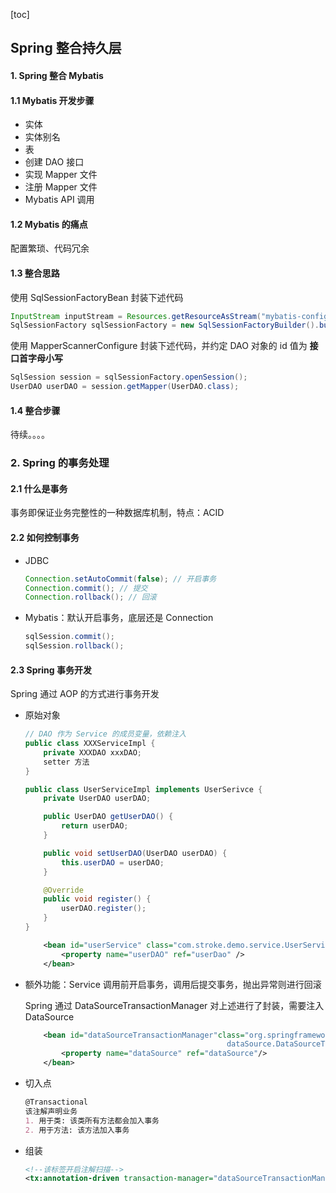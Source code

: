 [toc]



## Spring 整合持久层

#### 1. Spring 整合 Mybatis

#### 1.1 Mybatis 开发步骤

- 实体
- 实体别名
- 表
- 创建 DAO 接口
- 实现 Mapper 文件
- 注册 Mapper 文件
- Mybatis API 调用

#### 1.2 Mybatis 的痛点

配置繁琐、代码冗余

 #### 1.3 整合思路

使用 SqlSessionFactoryBean 封装下述代码

``` java
InputStream inputStream = Resources.getResourceAsStream("mybatis-config.xml");
SqlSessionFactory sqlSessionFactory = new SqlSessionFactoryBuilder().build(inputStream);
```

使用 MapperScannerConfigure 封装下述代码，并约定 DAO 对象的 id 值为 **接口首字母小写**

``` java
SqlSession session = sqlSessionFactory.openSession();
UserDAO userDAO = session.getMapper(UserDAO.class);
```

#### 1.4 整合步骤

待续。。。。

### 2. Spring 的事务处理

#### 2.1 什么是事务

事务即保证业务完整性的一种数据库机制，特点：ACID 

#### 2.2 如何控制事务

- JDBC

  ```java
  Connection.setAutoCommit(false); // 开启事务
  Connection.commit(); // 提交
  Connection.rollback(); // 回滚
  ```

- Mybatis：默认开启事务，底层还是 Connection

  ``` java
  sqlSession.commit();
  sqlSession.rollback();
  ```

#### 2.3 Spring 事务开发

Spring 通过 AOP 的方式进行事务开发

- 原始对象

  ``` java
  // DAO 作为 Service 的成员变量，依赖注入
  public class XXXServiceImpl {
      private XXXDAO xxxDAO;
      setter 方法
  }
  ```

  ``` java
  public class UserServiceImpl implements UserSerivce {
      private UserDAO userDAO;
  
      public UserDAO getUserDAO() {
          return userDAO;
      }
  
      public void setUserDAO(UserDAO userDAO) {
          this.userDAO = userDAO;
      }
  
      @Override
      public void register() {
          userDAO.register();
      }
  }
  ```

  ``` xml
      <bean id="userService" class="com.stroke.demo.service.UserServiceImpl">
          <property name="userDAO" ref="userDao" />
      </bean>
  ```

  

- 额外功能：Service 调用前开启事务，调用后提交事务，抛出异常则进行回滚

  Spring 通过 DataSourceTransactionManager 对上述进行了封装，需要注入 DataSource

  ``` xml
      <bean id="dataSourceTransactionManager"class="org.springframework.jdbc.
                                               dataSource.DataSourceTransactionManager">
          <property name="dataSource" ref="dataSource"/>
      </bean>
  ```

- 切入点

  ``` markdown
  @Transactional
  该注解声明业务
  1. 用于类: 该类所有方法都会加入事务
  2. 用于方法: 该方法加入事务
  ```

- 组装

  ``` xml
  <!--该标签开启注解扫描-->
  <tx:annotation-driven transaction-manager="dataSourceTransactionManager" />
  ```

  

